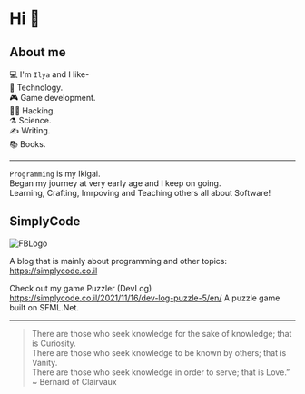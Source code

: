 # Hi 👋

## About me 

💻 I'm ``Ilya`` and I like-  
🚀 Technology.  
🎮 Game development.  
👨‍💻 Hacking.  
⚗️ Science.  
✍️ Writing.  
📚 Books.   

---  

``Programming`` is my Ikigai.  
Began my journey at very early age and I keep on going.  
Learning, Crafting, Imrpoving and Teaching others all about Software!  


## SimplyCode
![FBLogo](https://user-images.githubusercontent.com/4838211/155022609-41ea0980-2c58-4bca-9425-8e86dce6a1e3.png)

A blog that is mainly about programming and other topics:  
https://simplycode.co.il

Check out my game Puzzler (DevLog)  
https://simplycode.co.il/2021/11/16/dev-log-puzzle-5/en/
A puzzle game built on SFML.Net.  

---

> There are those who seek knowledge for the sake of knowledge; that is Curiosity.  
> There are those who seek knowledge to be known by others; that is Vanity.  
> There are those who seek knowledge in order to serve; that is Love.”  
> ~ Bernard of Clairvaux  
